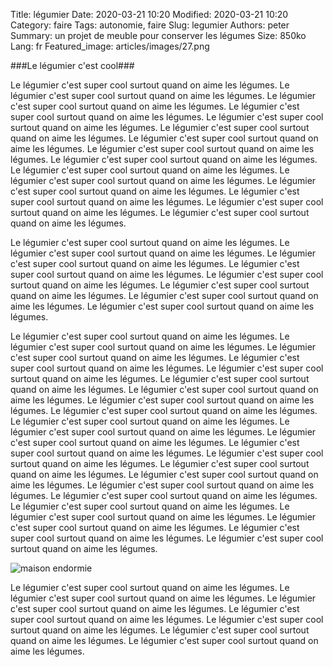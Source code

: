 Title: légumier
Date: 2020-03-21 10:20
Modified: 2020-03-21 10:20
Category: faire
Tags: autonomie, faire
Slug: legumier
Authors: peter
Summary: un projet de meuble pour conserver les légumes
Size: 850ko
Lang: fr
Featured_image: articles/images/27.png

###Le légumier c'est cool###

Le légumier c'est super cool surtout quand on aime les légumes. Le légumier c'est super cool surtout quand on aime les légumes. Le légumier c'est super cool surtout quand on aime les légumes. Le légumier c'est super cool surtout quand on aime les légumes. Le légumier c'est super cool surtout quand on aime les légumes. Le légumier c'est super cool surtout quand on aime les légumes. Le légumier c'est super cool surtout quand on aime les légumes. Le légumier c'est super cool surtout quand on aime les légumes. Le légumier c'est super cool surtout quand on aime les légumes. Le légumier c'est super cool surtout quand on aime les légumes. Le légumier c'est super cool surtout quand on aime les légumes. Le légumier c'est super cool surtout quand on aime les légumes. Le légumier c'est super cool surtout quand on aime les légumes. Le légumier c'est super cool surtout quand on aime les légumes. Le légumier c'est super cool surtout quand on aime les légumes. 

Le légumier c'est super cool surtout quand on aime les légumes. Le légumier c'est super cool surtout quand on aime les légumes. Le légumier c'est super cool surtout quand on aime les légumes. Le légumier c'est super cool surtout quand on aime les légumes. Le légumier c'est super cool surtout quand on aime les légumes. Le légumier c'est super cool surtout quand on aime les légumes. Le légumier c'est super cool surtout quand on aime les légumes. Le légumier c'est super cool surtout quand on aime les légumes. 

Le légumier c'est super cool surtout quand on aime les légumes. Le légumier c'est super cool surtout quand on aime les légumes. Le légumier c'est super cool surtout quand on aime les légumes. Le légumier c'est super cool surtout quand on aime les légumes. Le légumier c'est super cool surtout quand on aime les légumes. Le légumier c'est super cool surtout quand on aime les légumes. Le légumier c'est super cool surtout quand on aime les légumes. 
Le légumier c'est super cool surtout quand on aime les légumes. Le légumier c'est super cool surtout quand on aime les légumes. Le légumier c'est super cool surtout quand on aime les légumes. Le légumier c'est super cool surtout quand on aime les légumes. 
Le légumier c'est super cool surtout quand on aime les légumes. Le légumier c'est super cool surtout quand on aime les légumes. Le légumier c'est super cool surtout quand on aime les légumes. Le légumier c'est super cool surtout quand on aime les légumes. Le légumier c'est super cool surtout quand on aime les légumes. Le légumier c'est super cool surtout quand on aime les légumes. 
Le légumier c'est super cool surtout quand on aime les légumes. Le légumier c'est super cool surtout quand on aime les légumes. Le légumier c'est super cool surtout quand on aime les légumes. Le légumier c'est super cool surtout quand on aime les légumes. Le légumier c'est super cool surtout quand on aime les légumes. Le légumier c'est super cool surtout quand on aime les légumes. 

![maison endormie]({static}/articles/images/27.png)

Le légumier c'est super cool surtout quand on aime les légumes. Le légumier c'est super cool surtout quand on aime les légumes. Le légumier c'est super cool surtout quand on aime les légumes. Le légumier c'est super cool surtout quand on aime les légumes. Le légumier c'est super cool surtout quand on aime les légumes. Le légumier c'est super cool surtout quand on aime les légumes. Le légumier c'est super cool surtout quand on aime les légumes. 
